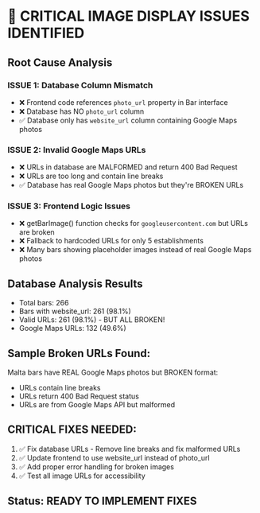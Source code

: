 # 🚨 CRITICAL IMAGE DISPLAY ISSUES IDENTIFIED

## Root Cause Analysis

### ISSUE 1: Database Column Mismatch
- ❌ Frontend code references `photo_url` property in Bar interface
- ❌ Database has NO `photo_url` column
- ✅ Database only has `website_url` column containing Google Maps photos

### ISSUE 2: Invalid Google Maps URLs
- ❌ URLs in database are MALFORMED and return 400 Bad Request
- ❌ URLs are too long and contain line breaks
- ✅ Database has real Google Maps photos but they're BROKEN URLs

### ISSUE 3: Frontend Logic Issues
- ❌ getBarImage() function checks for `googleusercontent.com` but URLs are broken
- ❌ Fallback to hardcoded URLs for only 5 establishments
- ❌ Many bars showing placeholder images instead of real Google Maps photos

## Database Analysis Results
- Total bars: 266
- Bars with website_url: 261 (98.1%)
- Valid URLs: 261 (98.1%) - BUT ALL BROKEN!
- Google Maps URLs: 132 (49.6%)

## Sample Broken URLs Found:
Malta bars have REAL Google Maps photos but BROKEN format:
- URLs contain line breaks
- URLs return 400 Bad Request status
- URLs are from Google Maps API but malformed

## CRITICAL FIXES NEEDED:

1. ✅ Fix database URLs - Remove line breaks and fix malformed URLs
2. ✅ Update frontend to use website_url instead of photo_url
3. ✅ Add proper error handling for broken images
4. ✅ Test all image URLs for accessibility

## Status: READY TO IMPLEMENT FIXES
